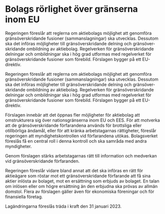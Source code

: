 # Bolags rörlighet över gränserna inom EU

Regeringen föreslår att reglerna om aktie­bolags möjlighet att genomföra gräns­över­skridande fusioner (samman­slagningar) ska utvecklas. Dessutom ska det införas möjlig­heter till gräns­över­skridande delning och gräns­över­skridande ombild­ning av aktie­bolag. Regel­verken för gräns­över­skridande delningar och ombild­ningar ska i hög grad utformas med regel­verket för gräns­över­skridande fusioner som förebild. Förslagen bygger på ett EU-direktiv.

Regeringen föreslår att reglerna om aktie­bolags möjlighet att genomföra gräns­över­skridande fusioner (samman­slagningar) ska utvecklas. Dessutom ska det införas möjlig­heter till gräns­över­skridande delning och gräns­över­skridande ombild­ning av aktie­bolag. Regel­verken för gräns­över­skridande delningar och ombild­ningar ska i hög grad utformas med regel­verket för gräns­över­skridande fusioner som förebild. Förslagen bygger på ett EU-direktiv.

Förslagen innebär att det öppnas fler möjligheter för aktie­bolag att omstruktu­rera sig över nations­gränserna inom EU och EES. För att motverka att de gräns­över­skridande förfarandena används för brotts­liga eller otillbörliga ändamål, eller för att kränka arbets­tagarnas rättig­heter, föreslår regeringen att myndig­hets­kontrollen vid förfarandena utökas. Bolags­verket föreslås få en central roll i denna kontroll och ska samråda med andra myndigheter.

Genom förslagen stärks arbets­tagarnas rätt till information och medverkan vid gräns­över­skridande förfaranden.

Regeringen föreslår vidare bland annat att det ska införas en rätt för aktieägare som röstar mot ett gräns­över­skridande förfarande att få sina aktier inlösta av bolaget, mot en ersättning som erbjuds av bolaget. En talan om inlösen eller om högre ersättning än den erbjudna ska prövas av allmän domstol. Flera av förslagen gäller även för ekonomiska föreningar och för finansiella företag.

Lagändringarna föreslås träda i kraft den 31 januari 2023.
